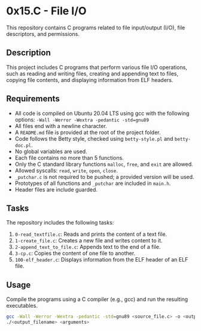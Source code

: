 # 0x15.C - File I/O

This repository contains C programs related to file input/output (I/O), file descriptors, and permissions.

## Description

This project includes C programs that perform various file I/O operations, such as reading and writing files, creating and appending text to files, copying file contents, and displaying information from ELF headers.

## Requirements

- All code is compiled on Ubuntu 20.04 LTS using gcc with the following options: `-Wall -Werror -Wextra -pedantic -std=gnu89`
- All files end with a newline character.
- A `README.md` file is provided at the root of the project folder.
- Code follows the Betty style, checked using `betty-style.pl` and `betty-doc.pl`.
- No global variables are used.
- Each file contains no more than 5 functions.
- Only the C standard library functions `malloc`, `free`, and `exit` are allowed.
- Allowed syscalls: `read`, `write`, `open`, `close`.
- `_putchar.c` is not required to be pushed; a provided version will be used.
- Prototypes of all functions and `_putchar` are included in `main.h`.
- Header files are include guarded.

## Tasks

The repository includes the following tasks:

1. `0-read_textfile.c`: Reads and prints the content of a text file.
2. `1-create_file.c`: Creates a new file and writes content to it.
3. `2-append_text_to_file.c`: Appends text to the end of a file.
4. `3-cp.c`: Copies the content of one file to another.
5. `100-elf_header.c`: Displays information from the ELF header of an ELF file.

## Usage

Compile the programs using a C compiler (e.g., gcc) and run the resulting executables.

```sh
gcc -Wall -Werror -Wextra -pedantic -std=gnu89 <source_file.c> -o <output_filename>
./<output_filename> <arguments>

